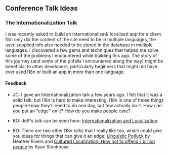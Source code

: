 ## Conference Talk Ideas

### The Internationalization Talk

I was recently asked to build an internationalized/ localized app for a client. Not only did the content of the site need to be in multiple languages, the user-supplied info also needed to be stored in the database in multiple languages. I discovered a few gems and techniques that helped me solve some of the problems I encountered while building this app. The story of this journey (and some of the pitfalls I encountered along the way) might be beneficial to other developers, particularly beginners that might not have ever used i18n or built an app in more than one language.

#### Feedback

* JC: I gave an Internationalization talk a few years ago. I felt that it was a solid talk, but i18n is hard to make interesting. I18n is one of those things people know they'll need to do one day, but few actually do it. How can you put an "edge" on it? How do you make people care?

* KO: Jeff's talk can be seen here: [Internationalization and Localization](http://www.confreaks.com/videos/1136-scrc2012-internationalization-and-localization)

* KO: There are two other I18n talks that I really like too, which could give you ideas for things that can give it an edge: [Linguistic Potluck](http://www.confreaks.com/videos/1110-gogaruco2012-linguistic-potluck-crowdsourcing-localization-in-rails) by Heather Rivers and [Cultured Localization: How not to offend 1 billion people](http://www.confreaks.com/videos/2111-arrrrcamp2012-cultured-localisation-or-how-not-to-offend-1-billion-people) by Ryan Stenhouse.
